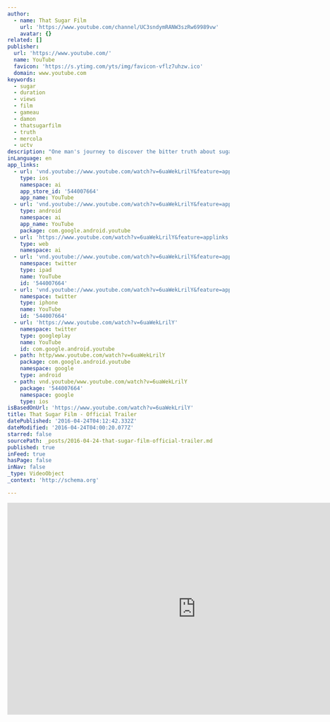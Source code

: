 ```yaml
---
author:
  - name: That Sugar Film
    url: 'https://www.youtube.com/channel/UC3sndymRANW3szRw69989vw'
    avatar: {}
related: []
publisher:
  url: 'https://www.youtube.com/'
  name: YouTube
  favicon: 'https://s.ytimg.com/yts/img/favicon-vflz7uhzw.ico'
  domain: www.youtube.com
keywords:
  - sugar
  - duration
  - views
  - film
  - gameau
  - damon
  - thatsugarfilm
  - truth
  - mercola
  - uctv
description: "One man's journey to discover the bitter truth about sugar. Own it now - http://www.thatsugarfilm.com Damon Gameau embarks on a unique experiment to document the effects of a high sugar diet on a healthy body, consuming only foods that are commonly perceived as 'healthy'."
inLanguage: en
app_links:
  - url: 'vnd.youtube://www.youtube.com/watch?v=6uaWekLrilY&feature=applinks'
    type: ios
    namespace: ai
    app_store_id: '544007664'
    app_name: YouTube
  - url: 'vnd.youtube://www.youtube.com/watch?v=6uaWekLrilY&feature=applinks'
    type: android
    namespace: ai
    app_name: YouTube
    package: com.google.android.youtube
  - url: 'https://www.youtube.com/watch?v=6uaWekLrilY&feature=applinks'
    type: web
    namespace: ai
  - url: 'vnd.youtube://www.youtube.com/watch?v=6uaWekLrilY&feature=applinks'
    namespace: twitter
    type: ipad
    name: YouTube
    id: '544007664'
  - url: 'vnd.youtube://www.youtube.com/watch?v=6uaWekLrilY&feature=applinks'
    namespace: twitter
    type: iphone
    name: YouTube
    id: '544007664'
  - url: 'https://www.youtube.com/watch?v=6uaWekLrilY'
    namespace: twitter
    type: googleplay
    name: YouTube
    id: com.google.android.youtube
  - path: http/www.youtube.com/watch?v=6uaWekLrilY
    package: com.google.android.youtube
    namespace: google
    type: android
  - path: vnd.youtube/www.youtube.com/watch?v=6uaWekLrilY
    package: '544007664'
    namespace: google
    type: ios
isBasedOnUrl: 'https://www.youtube.com/watch?v=6uaWekLrilY'
title: That Sugar Film - Official Trailer
datePublished: '2016-04-24T04:12:42.332Z'
dateModified: '2016-04-24T04:00:20.077Z'
starred: false
sourcePath: _posts/2016-04-24-that-sugar-film-official-trailer.md
published: true
inFeed: true
hasPage: false
inNav: false
_type: VideoObject
_context: 'http://schema.org'

---
```

<iframe src="https://cdn.embedly.com/widgets/media.html?src=https%3A%2F%2Fwww.youtube.com%2Fembed%2F6uaWekLrilY%3Ffeature%3Doembed&amp;url=https%3A%2F%2Fwww.youtube.com%2Fwatch%3Fv%3D6uaWekLrilY&amp;image=https%3A%2F%2Fi.ytimg.com%2Fvi%2F6uaWekLrilY%2Fhqdefault.jpg&amp;key=b7d04c9b404c499eba89ee7072e1c4f7&amp;type=text%2Fhtml&amp;schema=youtube" width="854" height="480" scrolling="no" frameborder="0" allowfullscreen="" style=""></iframe>